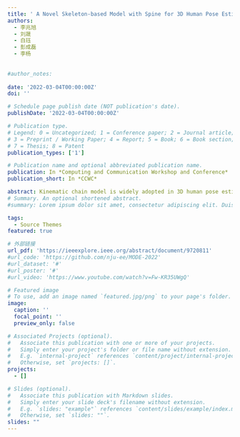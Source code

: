 ```yaml
---
title: ' A Novel Skeleton-based Model with Spine for 3D Human Pose Estimation'
authors:
  - 李兆旭
  - 刘晟
  - 白珏
  - 彭成磊
  - 李杨
  
  
#author_notes:
  
date: '2022-03-04T00:00:00Z'
doi: ''

# Schedule page publish date (NOT publication's date).
publishDate: '2022-03-04T00:00:00Z'

# Publication type.
# Legend: 0 = Uncategorized; 1 = Conference paper; 2 = Journal article;
# 3 = Preprint / Working Paper; 4 = Report; 5 = Book; 6 = Book section;
# 7 = Thesis; 8 = Patent
publication_types: ['1']

# Publication name and optional abbreviated publication name.
publication: In *Computing and Communication Workshop and Conference*
publication_short: In *CCWC*

abstract: Kinematic chain model is widely adopted in 3D human pose estimation tasks while it cannot accurately describe the curvature of the torso. This work proposes for the first time a novel model with spine curve to both express the movement of the limbs and the bending curvature of the torso. We parameterize the spine curve with the Bezier curve as it's controlled by anchor points. In this way, the estimation of the spine curve can be converted back to the estimation of points. The result shows that the anchor points of the spine curve can be estimated accurately by existing networks, similar to other joints. With the help of MOSH++ and SMPL model, the existing datasets can also be employed with our skeleton. We fit the SMPL models with the kinematic chain model and our model respectively, the fitting result shows that our model can provide richer information for the construction of human models.
# Summary. An optional shortened abstract.
#summary: Lorem ipsum dolor sit amet, consectetur adipiscing elit. Duis posuere tellus ac convallis placerat. Proin tincidunt magna sed ex sollicitudin condimentum.

tags:
  - Source Themes
featured: true

# 外部链接
url_pdf: 'https://ieeexplore.ieee.org/abstract/document/9720811'
#url_code: 'https://github.com/nju-ee/MODE-2022'
#url_dataset: '#'
#url_poster: '#'
#url_video: 'https://www.youtube.com/watch?v=Fw-KR35UWgQ'

# Featured image
# To use, add an image named `featured.jpg/png` to your page's folder.
image:
  caption: ''
  focal_point: ''
  preview_only: false

# Associated Projects (optional).
#   Associate this publication with one or more of your projects.
#   Simply enter your project's folder or file name without extension.
#   E.g. `internal-project` references `content/project/internal-project/index.md`.
#   Otherwise, set `projects: []`.
projects:
  - []

# Slides (optional).
#   Associate this publication with Markdown slides.
#   Simply enter your slide deck's filename without extension.
#   E.g. `slides: "example"` references `content/slides/example/index.md`.
#   Otherwise, set `slides: ""`.
slides: ""
---
```


